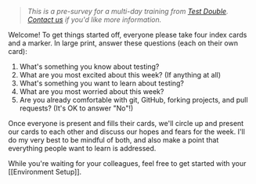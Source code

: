 > _This is a pre-survey for a multi-day training from [Test Double](http://testdouble.com). [Contact us](mailto:hello+training@testdouble.com) if you'd like more information._

Welcome! To get things started off, everyone please take four index cards and a marker. In large print, answer these questions (each on their own card):

1. What's something you know about testing?
2. What are you most excited about this week? (If anything at all)
3. What's something you want to learn about testing?
4. What are you most worried about this week?
5. Are you already comfortable with git, GitHub, forking projects, and pull requests? (It's OK to answer "No"!)

Once everyone is present and fills their cards, we'll circle up and present our cards to each other and discuss our hopes and fears for the week. I'll do my very best to be mindful of both, and also make a point that everything people want to learn is addressed.

While you're waiting for your colleagues, feel free to get started with your [[Environment Setup]].